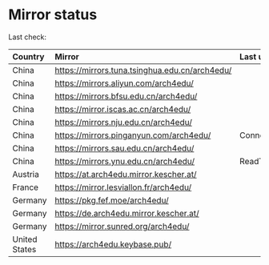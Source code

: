 <script src="./time.js"></script>
# Mirror status
Last check: <script type="text/javascript">localize(1672269540.7105007);</script>

|Country|Mirror|Last update|
|:------|:-----|:----------|
|China|https://mirrors.tuna.tsinghua.edu.cn/arch4edu/|<script type="text/javascript">localize(1672252279);</script>|
|China|https://mirrors.aliyun.com/arch4edu/|<script type="text/javascript">localize(1672252279);</script>|
|China|https://mirrors.bfsu.edu.cn/arch4edu/|<script type="text/javascript">localize(1672252279);</script>|
|China|https://mirror.iscas.ac.cn/arch4edu/|<script type="text/javascript">localize(1672252279);</script>|
|China|https://mirrors.nju.edu.cn/arch4edu/|<script type="text/javascript">localize(1672209178);</script>|
|China|https://mirrors.pinganyun.com/arch4edu/|ConnectTimeout|
|China|https://mirrors.sau.edu.cn/arch4edu/|<script type="text/javascript">localize(1671258899);</script>|
|China|https://mirrors.ynu.edu.cn/arch4edu/|ReadTimeout|
|Austria|https://at.arch4edu.mirror.kescher.at/|<script type="text/javascript">localize(1672252279);</script>|
|France|https://mirror.lesviallon.fr/arch4edu/|<script type="text/javascript">localize(1672209178);</script>|
|Germany|https://pkg.fef.moe/arch4edu/|<script type="text/javascript">localize(1672252279);</script>|
|Germany|https://de.arch4edu.mirror.kescher.at/|<script type="text/javascript">localize(1672252279);</script>|
|Germany|https://mirror.sunred.org/arch4edu/|<script type="text/javascript">localize(1672252279);</script>|
|United States|https://arch4edu.keybase.pub/|<script type="text/javascript">localize(1672209178);</script>|

<script src="./tablefilter/tablefilter.js"></script>
<script src="./table.js"></script>